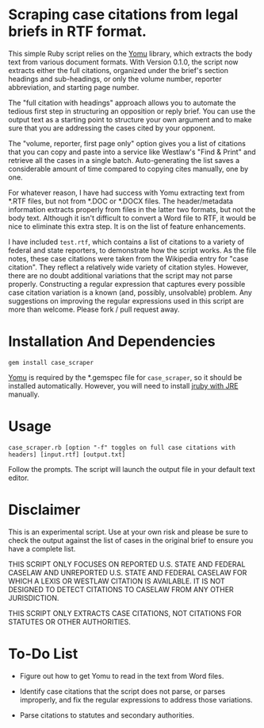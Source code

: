 # Scraping case citations from legal briefs in RTF format.

This simple Ruby script relies on the [Yomu](https://github.com/Erol/yomu) library, which extracts the body text from various document formats. With Version 0.1.0, the script now extracts either the full citations, organized under the brief's section headings and sub-headings, or only the volume number, reporter abbreviation, and starting page number.

The "full citation with headings" approach allows you to automate the tedious first step in structuring an opposition or reply brief. You can use the output text as a starting point to structure your own argument and to make sure that you are addressing the cases cited by your opponent.

The "volume, reporter, first page only" option gives you a list of citations that you can copy and paste into a service like Westlaw's "Find & Print" and retrieve all the cases in a single batch. Auto-generating the list saves a considerable amount of time compared to copying cites manually, one by one.

For whatever reason, I have had success with Yomu extracting text from *.RTF files, but not from *.DOC or *.DOCX files. The header/metadata information extracts properly from files in the latter two formats, but not the body text. Although it isn't difficult to convert a Word file to RTF, it would be nice to eliminate this extra step. It is on the list of feature enhancements.

I have included `test.rtf`, which contains a list of citations to a variety of federal and state reporters, to demonstrate how the script works. As the file notes, these case citations were taken from the Wikipedia entry for "case citation". They reflect a relatively wide variety of citation styles. However, there are no doubt additional variations that the script may not parse properly. Constructing a regular expression that captures every possible case citation variation is a known (and, possibly, unsolvable) problem. Any suggestions on improving the regular expressions used in this script are more than welcome. Please fork / pull request away.

# Installation And Dependencies

```
gem install case_scraper
```

[Yomu](https://github.com/Erol/yomu) is required by the *.gemspec file for `case_scraper`, so it should be installed automatically. However, you will need to install [jruby with JRE](http://jruby.org/download) manually.

# Usage

```
case_scraper.rb [option "-f" toggles on full case citations with headers] [input.rtf] [output.txt]
```

Follow the prompts. The script will launch the output file in your default text editor.

# Disclaimer

This is an experimental script. Use at your own risk and please be sure to check the output against the list of cases in the original brief to ensure you have a complete list.

THIS SCRIPT ONLY FOCUSES ON REPORTED U.S. STATE AND FEDERAL CASELAW AND UNREPORTED U.S. STATE AND FEDERAL CASELAW FOR WHICH A LEXIS OR WESTLAW CITATION IS AVAILABLE. IT IS NOT DESIGNED TO DETECT CITATIONS TO CASELAW FROM ANY OTHER JURISDICTION.

THIS SCRIPT ONLY EXTRACTS CASE CITATIONS, NOT CITATIONS FOR STATUTES OR OTHER AUTHORITIES.

# To-Do List

- Figure out how to get Yomu to read in the text from Word files.

- Identify case citations that the script does not parse, or parses improperly, and fix the regular expressions to address those variations.

- Parse citations to statutes and secondary authorities.